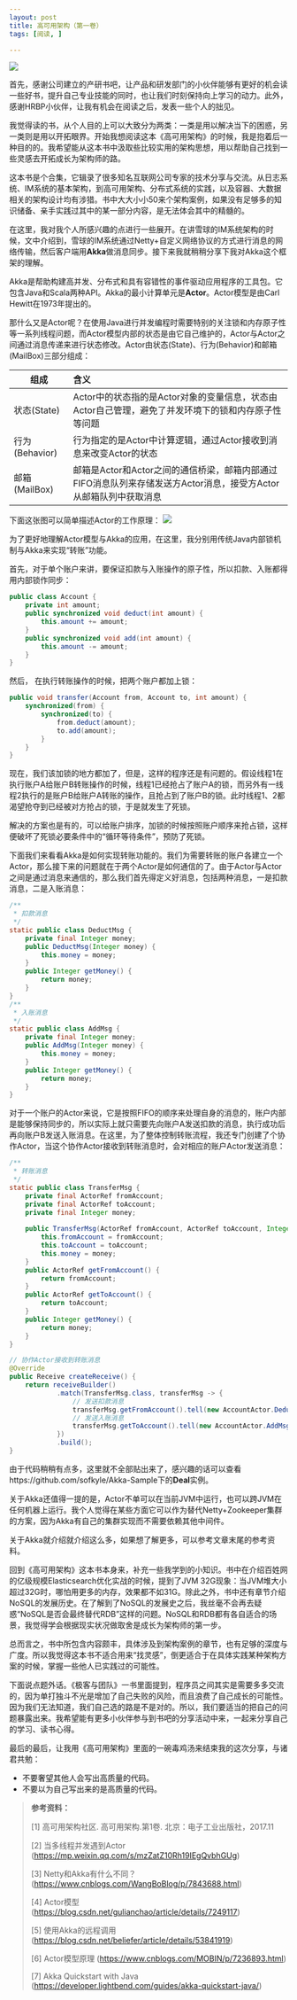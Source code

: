 ```yaml
---
layout: post
title: 高可用架构（第一卷）
tags: [阅读, ]

---
```


<img src="https://img11.360buyimg.com/n1/jfs/t8338/175/2079290726/82502/b8b7261a/59c4c4bcN8c6318a1.jpg" />

首先，感谢公司建立的产研书吧，让产品和研发部门的小伙伴能够有更好的机会读一些好书，提升自己专业技能的同时，也让我们时刻保持向上学习的动力。此外，感谢HRBP小伙伴，让我有机会在阅读之后，发表一些个人的拙见。

我觉得读的书，从个人目的上可以大致分为两类：一类是用以解决当下的困惑，另一类则是用以开拓眼界。开始我想阅读这本《高可用架构》的时候，我是抱着后一种目的的。我希望能从这本书中汲取些比较实用的架构思想，用以帮助自己找到一些灵感去开拓成长为架构师的路。

这本书是个合集，它辑录了很多知名互联网公司专家的技术分享与交流。从日志系统、IM系统的基本架构，到高可用架构、分布式系统的实践，以及容器、大数据相关的架构设计均有涉猎。书中大大小小50来个架构案例，如果没有足够多的知识储备、亲手实践过其中的某一部分内容，是无法体会其中的精髓的。

在这里，我对我个人所感兴趣的点进行一些展开。在讲雪球的IM系统架构的时候，文中介绍到，雪球的IM系统通过Netty+自定义网络协议的方式进行消息的网络传输，然后客户端用**Akka**做消息同步。接下来我就稍稍分享下我对Akka这个框架的理解。

Akka是帮助构建高并发、分布式和具有容错性的事件驱动应用程序的工具包。它包含Java和Scala两种API。Akka的最小计算单元是**Actor**。Actor模型是由Carl Hewitt在1973年提出的。

那什么又是Actor呢？在使用Java进行并发编程时需要特别的关注锁和内存原子性等一系列线程问题，而Actor模型内部的状态是由它自己维护的，Actor与Actor之间通过消息传递来进行状态修改。Actor由状态(State)、行为(Behavior)和邮箱(MailBox)三部分组成：

| 组成 | 含义 |
| - | :- |
| 状态(State) | Actor中的状态指的是Actor对象的变量信息，状态由Actor自己管理，避免了并发环境下的锁和内存原子性等问题 |
| 行为(Behavior) | 行为指定的是Actor中计算逻辑，通过Actor接收到消息来改变Actor的状态 |
| 邮箱(MailBox) | 邮箱是Actor和Actor之间的通信桥梁，邮箱内部通过FIFO消息队列来存储发送方Actor消息，接受方Actor从邮箱队列中获取消息 |

下面这张图可以简单描述Actor的工作原理：
<img src="https://github.com/sofkyle/sofkyle.github.io/blob/master/_posts/image/actor/Actor%E5%B7%A5%E4%BD%9C%E6%B5%81.png?raw=true" />

为了更好地理解Actor模型与Akka的应用，在这里，我分别用传统Java内部锁机制与Akka来实现“转账”功能。

首先，对于单个账户来讲，要保证扣款与入账操作的原子性，所以扣款、入账都得用内部锁作同步：
``` java
public class Account {
	private int amount;
	public synchronized void deduct(int amount) {
		this.amount += amount;
	}
	public synchronized void add(int amount) {
		this.amount -= amount;
	}
}
```

然后， 在执行转账操作的时候，把两个账户都加上锁：
``` java
public void transfer(Account from, Account to, int amount) {
	synchronized(from) {
		synchronized(to) {
			from.deduct(amount);
			to.add(amount);
		}
	}
}
```

现在，我们该加锁的地方都加了，但是，这样的程序还是有问题的。假设线程1在执行账户A给账户B转账操作的时候，线程1已经抢占了账户A的锁，而另外有一线程2执行的是账户B给账户A转账的操作，且抢占到了账户B的锁。此时线程1、2都渴望抢夺到已经被对方抢占的锁，于是就发生了死锁。

解决的方案也是有的，可以给账户排序，加锁的时候按照账户顺序来抢占锁，这样便破坏了死锁必要条件中的“循环等待条件”，预防了死锁。

下面我们来看看Akka是如何实现转账功能的。我们为需要转账的账户各建立一个Actor，那么接下来的问题就在于两个Actor是如何通信的了。由于Actor与Actor之间是通过消息来通信的，那么我们首先得定义好消息，包括两种消息，一是扣款消息，二是入账消息：
```java
/**
 * 扣款消息
 */
static public class DeductMsg {
    private final Integer money;
    public DeductMsg(Integer money) {
        this.money = money;
    }
    public Integer getMoney() {
        return money;
    }
}
/**
 * 入账消息
 */
static public class AddMsg {
    private final Integer money;
    public AddMsg(Integer money) {
        this.money = money;
    }
    public Integer getMoney() {
        return money;
    }
}
```
对于一个账户的Actor来说，它是按照FIFO的顺序来处理自身的消息的，账户内部是能够保持同步的，所以实际上就只需要先向账户A发送扣款的消息，执行成功后再向账户B发送入账消息。在这里，为了整体控制转账流程，我还专门创建了个协作Actor，当这个协作Actor接收到转账消息时，会对相应的账户Actor发送消息：
```java
/**
 * 转账消息
 */
static public class TransferMsg {
    private final ActorRef fromAccount;
    private final ActorRef toAccount;
    private final Integer money;
    
    public TransferMsg(ActorRef fromAccount, ActorRef toAccount, Integer money) {
        this.fromAccount = fromAccount;
        this.toAccount = toAccount;
        this.money = money;
    }
    public ActorRef getFromAccount() {
        return fromAccount;
    }
    public ActorRef getToAccount() {
        return toAccount;
    }
    public Integer getMoney() {
        return money;
    }
}

// 协作Actor接收到转账消息
@Override
public Receive createReceive() {
    return receiveBuilder()
            .match(TransferMsg.class, transferMsg -> {
                // 发送扣款消息
                transferMsg.getFromAccount().tell(new AccountActor.DeductMsg(transferMsg.getMoney()), getSelf());
                // 发送入账消息
                transferMsg.getToAccount().tell(new AccountActor.AddMsg(transferMsg.getMoney()), getSelf());
            })
            .build();
}
```
由于代码稍稍有点多，这里就不全部贴出来了，感兴趣的话可以查看https://github.com/sofkyle/Akka-Sample下的**Deal**实例。

关于Akka还值得一提的是，Actor不单可以在当前JVM中运行，也可以跨JVM在任何机器上运行。我个人觉得在某些方面它可以作为替代Netty+Zookeeper集群的方案，因为Akka有自己的集群实现而不需要依赖其他中间件。

关于Akka就介绍就介绍这么多，如果想了解更多，可以参考文章末尾的参考资料。

回到《高可用架构》这本书本身来，补充一些我学到的小知识。书中在介绍百姓网的亿级规模Elasticsearch优化实战的时候，提到了JVM 32G现象：当JVM堆大小超过32G时，哪怕用更多的内存，效果都不如31G。除此之外，书中还有章节介绍NoSQL的发展历史。在了解到了NoSQL的发展史之后，我丝毫不会再去疑惑“NoSQL是否会最终替代RDB”这样的问题。NoSQL和RDB都有各自适合的场景，我觉得学会根据现实状况做取舍是成长为架构师的第一步。

总而言之，书中所包含内容颇丰，具体涉及到架构案例的章节，也有足够的深度与广度。所以我觉得这本书不适合用来“找灵感”，倒更适合于在具体实践某种架构方案的时候，掌握一些他人已实践过的可能性。

下面说点题外话。《极客与团队》一书里面提到，程序员之间其实是需要多多交流的，因为单打独斗不光是增加了自己失败的风险，而且浪费了自己成长的可能性。因为我们无法知道，我们自己选的路是不是对的。所以，我们要适当的把自己的问题暴露出来。我希望能有更多小伙伴参与到书吧的分享活动中来，一起来分享自己的学习、读书心得。

最后的最后，让我用《高可用架构》里面的一碗毒鸡汤来结束我的这次分享，与诸君共勉：
+ 不要奢望其他人会写出高质量的代码。
+ 不要以为自己写出来的是高质量的代码。

> **参考资料：**
> 
> [1] 高可用架构社区. 高可用架构.第1卷. 北京：电子工业出版社，2017.11
>
> [2] 当多线程并发遇到Actor (https://mp.weixin.qq.com/s/mzZatZ10Rh19IEgQvbhGUg)
> 
> [3] Netty和Akka有什么不同？ (https://www.cnblogs.com/WangBoBlog/p/7843688.html)
> 
> [4] Actor模型 (https://blog.csdn.net/gulianchao/article/details/7249117)
> 
> [5] 使用Akka的远程调用 (https://blog.csdn.net/beliefer/article/details/53841919)
> 
> [6] Actor模型原理 (https://www.cnblogs.com/MOBIN/p/7236893.html)
> 
> [7] Akka Quickstart with Java (https://developer.lightbend.com/guides/akka-quickstart-java/)
